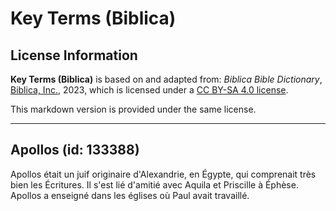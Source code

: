 # Key Terms (Biblica)

## License Information

**Key Terms (Biblica)** is based on and adapted from: _Biblica Bible Dictionary_, [Biblica, Inc.](https://www.biblica.com/), 2023, which is licensed under a [CC BY-SA 4.0 license](https://creativecommons.org/licenses/by-sa/4.0/legalcode.en).

This markdown version is provided under the same license.



--------------------------------

## Apollos (id: 133388)

Apollos était un juif originaire d'Alexandrie, en Égypte, qui comprenait très bien les Écritures. Il s'est lié d'amitié avec Aquila et Priscille à Éphèse. Apollos a enseigné dans les églises où Paul avait travaillé.


